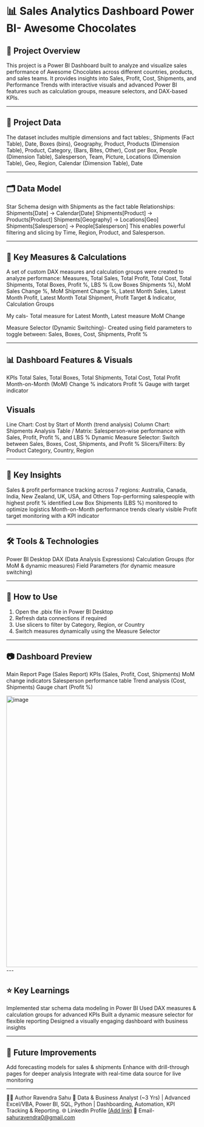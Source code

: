 # 📊 Sales Analytics Dashboard Power BI- Awesome Chocolates 

## 🚀 Project Overview

This project is a Power BI Dashboard built to analyze and visualize sales performance of Awesome Chocolates across different countries, products, and sales teams.
It provides insights into Sales, Profit, Cost, Shipments, and Performance Trends with interactive visuals and advanced Power BI features such as calculation groups, measure selectors, and DAX-based KPIs.

---

## 📂 Project Data

The dataset includes multiple dimensions and fact tables:, Shipments (Fact Table), Date, Boxes (bins), Geography, Product, Products (Dimension Table), Product, Category, (Bars, Bites, Other), Cost per Box, People (Dimension Table), Salesperson, Team, Picture, Locations (Dimension Table), Geo, Region, Calendar (Dimension Table), Date

---

## 🗂 Data Model

Star Schema design with Shipments as the fact table
Relationships:
Shipments[Date] → Calendar[Date]
Shipments[Product] → Products[Product]
Shipments[Geography] → Locations[Geo]
Shipments[Salesperson] → People[Salesperson]
This enables powerful filtering and slicing by Time, Region, Product, and Salesperson.

---

## 📐 Key Measures & Calculations

A set of custom DAX measures and calculation groups were created to analyze performance:
Measures, Total Sales, Total Profit, Total Cost, Total Shipments, Total Boxes, Profit %, LBS % (Low Boxes Shipments %), MoM Sales Change %, MoM Shipment Change %, Latest Month Sales, Latest Month Profit, Latest Month Total Shipment, Profit Target & Indicator, Calculation Groups

My cals- Total measure for Latest Month, Latest measure MoM Change

Measure Selector (Dynamic Switching)- Created using field parameters to toggle between: Sales, Boxes, Cost, Shipments, Profit %

---

## 📊 Dashboard Features & Visuals

KPIs
Total Sales, Total Boxes, Total Shipments, Total Cost, Total Profit
Month-on-Month (MoM) Change % indicators
Profit % Gauge with target indicator

## Visuals
Line Chart: Cost by Start of Month (trend analysis)
Column Chart: Shipments Analysis
Table / Matrix: Salesperson-wise performance with Sales, Profit, Profit %, and LBS %
Dynamic Measure Selector: Switch between Sales, Boxes, Cost, Shipments, and Profit %
Slicers/Filters: By Product Category, Country, Region

---

## 🎯 Key Insights
Sales & profit performance tracking across 7 regions: Australia, Canada, India, New Zealand, UK, USA, and Others
Top-performing salespeople with highest profit % identified
Low Box Shipments (LBS %) monitored to optimize logistics
Month-on-Month performance trends clearly visible
Profit target monitoring with a KPI indicator

---

## 🛠 Tools & Technologies
Power BI Desktop
DAX (Data Analysis Expressions)
Calculation Groups (for MoM & dynamic measures)
Field Parameters (for dynamic measure switching)

---

## 📌 How to Use
1. Open the .pbix file in Power BI Desktop
2. Refresh data connections if required
3. Use slicers to filter by Category, Region, or Country
4. Switch measures dynamically using the Measure Selector

---

## 📷 Dashboard Preview
Main Report Page (Sales Report)
KPIs (Sales, Profit, Cost, Shipments)
MoM change indicators
Salesperson performance table
Trend analysis (Cost, Shipments)
Gauge chart (Profit %)


<img width="1257" height="713" alt="image" src="[https://github.com/user-attachments/assets/98ddd9b6-7ec2-40ed-b3f0-31779d75bce5](https://github.com/theravendrasahu/Sales-Analytics-Dashboard-Power-BI-Awesome-Chocolates/blob/d09f524c6cb8c58ec826b73caac59d065e9e3f19/Dashboard%20Image.png)" />
---

## ⭐ Key Learnings
Implemented star schema data modeling in Power BI
Used DAX measures & calculation groups for advanced KPIs
Built a dynamic measure selector for flexible reporting
Designed a visually engaging dashboard with business insights

---

## 📌 Future Improvements
Add forecasting models for sales & shipments
Enhance with drill-through pages for deeper analysis
Integrate with real-time data source for live monitoring

---

👨‍💻 Author
Ravendra Sahu
💼 Data & Business Analyst (~3 Yrs) | Advanced Excel/VBA, Power BI, SQL, Python | Dashboarding, Automation, KPI Tracking & Reporting.
🌐 LinkedIn Profile [(Add link)](https://www.linkedin.com/in/theravendrasahu/)
📧 Email- sahuravendra0@gmail.com
